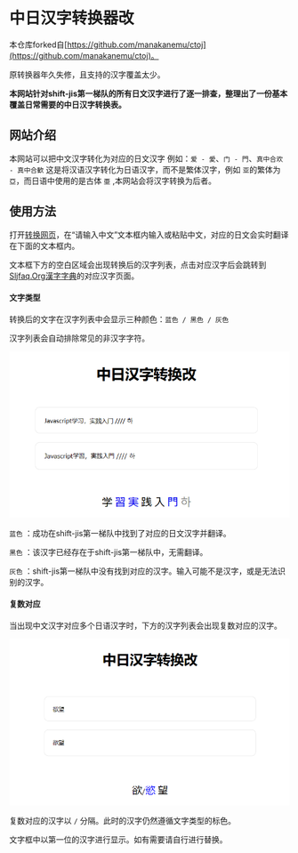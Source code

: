 # 中日汉字转换器改

本仓库forked自[https://github.com/manakanemu/ctoj](https://github.com/manakanemu/ctoj)。

原转换器年久失修，且支持的汉字覆盖太少。

**本网站针对shift-jis第一梯队的所有日文汉字进行了逐一排查，整理出了一份基本覆盖日常需要的中日汉字转换表。**

## 网站介绍

本网站可以把中文汉字转化为对应的日文汉字
例如：``爱 - 愛``、``门 - 門``、``真中合欢 - 真中合歓``
这是将汉语汉字转化为日语汉字，而不是繁体汉字，例如 ``亚``的繁体为 ``亞``，而日语中使用的是古体 ``亜`` ,本网站会将汉字转换为后者。

## 使用方法

打开[转换网页](https://kanji.rdfzftxx.xyz/)，在“请输入中文”文本框内输入或粘贴中文，对应的日文会实时翻译在下面的文本框内。

文本框下方的空白区域会出现转换后的汉字列表，点击对应汉字后会跳转到[Sljfaq.Org漢字字典](https://kanji.sljfaq.org/k/)的对应汉字页面。

#### 文字类型

转换后的文字在汉字列表中会显示三种颜色：`蓝色 / 黑色 / 灰色`

汉字列表会自动排除常见的非汉字字符。

![1689748102512](image/README/1689748102512.png)

`蓝色` ：成功在shift-jis第一梯队中找到了对应的日文汉字并翻译。

`黑色` ：该汉字已经存在于shift-jis第一梯队中，无需翻译。

`灰色` ：shift-jis第一梯队中没有找到对应的汉字。输入可能不是汉字，或是无法识别的汉字。

#### 复数对应

当出现中文汉字对应多个日语汉字时，下方的汉字列表会出现复数对应的汉字。

![1689998271440](image/README/1689998271440.png)

复数对应的汉字以 `/` 分隔。此时的汉字仍然遵循文字类型的标色。

文字框中以第一位的汉字进行显示。如有需要请自行进行替换。
